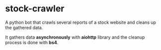 # stock-crawler
A python bot that crawls several reports of a stock website and cleans up the gathered data.

It gathers data **asynchronously** with **aiohttp** library and the cleanup process is done with **bs4**.
